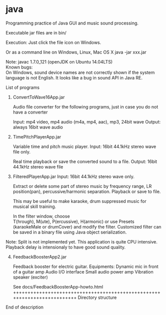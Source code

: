 # java
Programming practice of Java GUI and music sound processing.

Executable jar files are in bin/

Execution:
  Just click the file icon on Windows.

  Or as a command line on Windows, Linux, Mac OS X
    java -jar xxx.jar 

Note: javac 1.7.0_121 (openJDK on Ubuntu 14.04LTS)  
Known bugs:   
      On Windows, sound device names are not correctly shown
      if the system language is not English. It looks like
      a bug in sound API in Java RE.

List of programs

1) ConvertToWave16App.jar

   Audio file converter for the following programs,
   just in case you do not have a converter
 
   Input: mp4 video, mp4 audio (m4a, mp4, aac), mp3, 24bit wave
   Output: always 16bit wave audio

2) TimePitchPlayerApp.jar

   Variable time and pitch music player.
   Input: 16bit 44.1kHz stereo wave file only. 

   Real time playback or save the converted sound to a file.
   Output: 16bit 44.1kHz stereo wave file

3) FilteredPlayerApp.jar
   Input: 16bit 44.1kHz stereo wave only. 

   Extract or delete some part of stereo music 
   by frequency range, LR position(pan), percussive/harmonic separation.
   Playback or save to file.

   This may be useful to make karaoke, drum suppressed music for
   musical skill training.
   
   In the filter window, choose  
   T(hrough), M(ute), P(ercussive), H(armonic) 
   or use Presets (karaokeMale or drumCover) and modify the filter.
   Customized filter can be saved in a binary file using Java object
   serialization.

 Note: Split is not implemented yet.
   This application is quite CPU intensive.
   Playback delay is intensionaly to have good sound quality.

4) FeedbackBoosterApp2.jar

   Feedback booster for electric guitar.
   Equipments: Dynamic mic in front of a guitar amp
          Audio I/O interface
          Small audio power amp
          Vibration speaker (exciter)

   See docs/FeedbackBoosterApp-howto.html
+++++++++++++++++++++++++++++++++++++++++++++++++++++++++++++++++++++++++
Directory structure

End of description
